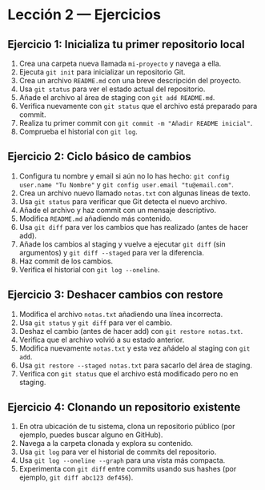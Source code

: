 # Lección 2 — Ejercicios

## Ejercicio 1: Inicializa tu primer repositorio local

1. Crea una carpeta nueva llamada `mi-proyecto` y navega a ella.
2. Ejecuta `git init` para inicializar un repositorio Git.
3. Crea un archivo `README.md` con una breve descripción del proyecto.
4. Usa `git status` para ver el estado actual del repositorio.
5. Añade el archivo al área de staging con `git add README.md`.
6. Verifica nuevamente con `git status` que el archivo está preparado para commit.
7. Realiza tu primer commit con `git commit -m "Añadir README inicial"`.
8. Comprueba el historial con `git log`.

## Ejercicio 2: Ciclo básico de cambios

1. Configura tu nombre y email si aún no lo has hecho: `git config user.name "Tu Nombre"` y `git config user.email "tu@email.com"`.
2. Crea un archivo nuevo llamado `notas.txt` con algunas líneas de texto.
3. Usa `git status` para verificar que Git detecta el nuevo archivo.
4. Añade el archivo y haz commit con un mensaje descriptivo.
5. Modifica `README.md` añadiendo más contenido.
6. Usa `git diff` para ver los cambios que has realizado (antes de hacer add).
7. Añade los cambios al staging y vuelve a ejecutar `git diff` (sin argumentos) y `git diff --staged` para ver la diferencia.
8. Haz commit de los cambios.
9. Verifica el historial con `git log --oneline`.

## Ejercicio 3: Deshacer cambios con restore

1. Modifica el archivo `notas.txt` añadiendo una línea incorrecta.
2. Usa `git status` y `git diff` para ver el cambio.
3. Deshaz el cambio (antes de hacer add) con `git restore notas.txt`.
4. Verifica que el archivo volvió a su estado anterior.
5. Modifica nuevamente `notas.txt` y esta vez añádelo al staging con `git add`.
6. Usa `git restore --staged notas.txt` para sacarlo del área de staging.
7. Verifica con `git status` que el archivo está modificado pero no en staging.

## Ejercicio 4: Clonando un repositorio existente

1. En otra ubicación de tu sistema, clona un repositorio público (por ejemplo, puedes buscar alguno en GitHub).
2. Navega a la carpeta clonada y explora su contenido.
3. Usa `git log` para ver el historial de commits del repositorio.
4. Usa `git log --oneline --graph` para una vista más compacta.
5. Experimenta con `git diff` entre commits usando sus hashes (por ejemplo, `git diff abc123 def456`).
